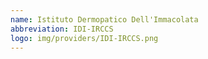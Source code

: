 ```yaml
---
name: Istituto Dermopatico Dell'Immacolata
abbreviation: IDI-IRCCS
logo: img/providers/IDI-IRCCS.png
---
```


